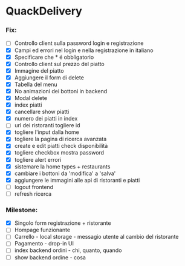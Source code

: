 # QuackDelivery

### Fix:
- [ ] Controllo client sulla password login e registrazione
- [x] Campi ed errori nel login e  nella registrazione in italiano
- [x] Specificare che * é obbligatorio
- [x] Controllo client sul prezzo del piatto
- [x] Immagine del piatto
- [x] Aggiungere il form di delete
- [x] Tabella del menu
- [x] No animazioni dei bottoni in backend
- [x] Modal delete
- [x] index piatti
- [x] cancellare show piatti
- [x] numero dei piatti in index
- [ ] url dei ristoranti togliere id
- [x] togliere l'input dalla home
- [x] togliere la pagina di ricerca avanzata
- [x] create e edit piatti check disponibilità
- [x] togliere checkbox mostra password
- [x] togliere alert errori
- [x] sistemare la home types + restaurants
- [x] cambiare i bottoni da 'modifica' a 'salva'
- [x] aggiungere le immagini alle api di ristoranti e piatti
- [ ] logout frontend
- [ ] refresh ricerca
### Milestone:
- [x] Singolo form registrazione + ristorante
- [ ] Hompage funzionante
- [ ] Carrello - local storage - messagio utente al cambio del ristorante
- [ ] Pagamento - drop-in UI
- [ ] index backend ordini - chi, quanto, quando
- [ ] show backend ordine - cosa 